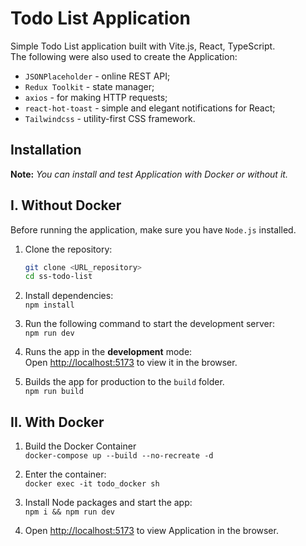 # Todo List Application

Simple Todo List application built with Vite.js, React, TypeScript.  
The following were also used to create the Application:

-   `JSONPlaceholder` - online REST API;
-   `Redux Toolkit` - state manager;
-   `axios` - for making HTTP requests;
-   `react-hot-toast` - simple and elegant notifications for React;
-   `Tailwindcss` - utility-first CSS framework.

## Installation

**Note:** _You can install and test Application with Docker or without it._

## I. Without Docker

Before running the application, make sure you have `Node.js` installed.

1. Clone the repository:

    ```bash
    git clone <URL_repository>
    cd ss-todo-list
    ```

2. Install dependencies:  
   `npm install`

3. Run the following command to start the development server:  
   `npm run dev`

4. Runs the app in the **development** mode:\
   Open [http://localhost:5173](http://localhost:5173) to view it in the browser.

5. Builds the app for production to the `build` folder.  
   `npm run build`

## II. With Docker

1. Build the Docker Container  
   `docker-compose up --build --no-recreate -d`

2. Enter the container:  
   `docker exec -it todo_docker sh`

3. Install Node packages and start the app:  
   `npm i && npm run dev`

4. Open [http://localhost:5173](http://localhost:5173) to view Application in the browser.
